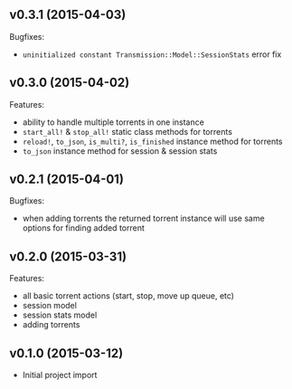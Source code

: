 ## v0.3.1 (2015-04-03)

Bugfixes:

- `uninitialized constant Transmission::Model::SessionStats` error fix

## v0.3.0 (2015-04-02)

Features:

- ability to handle multiple torrents in one instance
- `start_all!` & `stop_all!` static class methods for torrents
- `reload!`, `to_json`, `is_multi?`, `is_finished` instance method for torrents
- `to_json` instance method for session & session stats

## v0.2.1 (2015-04-01)

Bugfixes:

- when adding torrents the returned torrent instance will use same options for finding added torrent

## v0.2.0 (2015-03-31)

Features:

- all basic torrent actions (start, stop, move up queue, etc)
- session model
- session stats model
- adding torrents

## v0.1.0 (2015-03-12)

- Initial project import